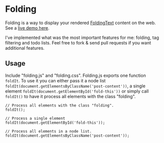 # Folding

Folding is a way to display your rendered [FoldingText](http://www.foldingtext.com) content on the web. See a [live demo here](http://hugowetterberg.github.io/folding).

I've implemented what was the most important features for me: folding, tag filtering and todo lists. Feel free to fork & send pull requests if you want additional features.

## Usage

Include "folding.js" and "folding.css". Folding.js exports one function `foldIt`. To use it you can either pass it a node list `foldIt(document.getElementsByClassName('post-content'))`, a single element `foldIt(document.getElementById('fold-this'))` or simply call `foldIt()` to have it process all elements with the class "folding".

    // Process all elements with the class "folding".
    foldIt();

    // Process a single element
    foldIt(document.getElementById('fold-this'));

    // Process all elements in a node list.
    foldIt(document.getElementsByClassName('post-content'));
